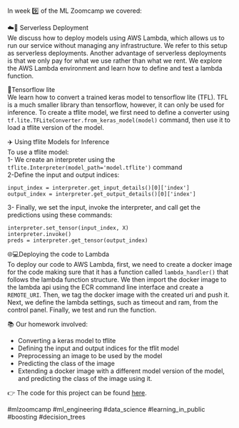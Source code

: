 In week 9️⃣ of the ML Zoomcamp we covered:

☁️🚀  Serverless Deployment  
We discuss how to deploy models using AWS Lambda, which allows us to run our service without managing any infrastructure. We refer to this setup as serverless deployments. Another advantage of serverless deployments is that we only pay for what we use rather than what we rent. We explore the AWS Lambda environment and learn how to define and test a lambda function.  

🎈Tensorflow lite  
We learn how to convert a trained keras model to tensorflow lite (TFL). TFL is a much smaller library than tensorflow, however, it can only be used for inference. To create a tflite model, we first need to define a converter using `tf.lite.TFLiteConverter.from_keras_model(model)` command, then use it to load a tflite version of the model. 

✈️ Using tflite Models for Inference  
To use a tflite model:  
1- We create an interpreter using the `tflite.Interpreter(model_path='model.tflite')` command  
2-Define the input and output indices:  
```
input_index = interpreter.get_input_details()[0]['index']
output_index = interpreter.get_output_details()[0]['index']  
```  
3- Finally, we set the input, invoke the interpreter, and call get the predictions using these commands: 
```
interpreter.set_tensor(input_index, X)
interpreter.invoke()
preds = interpreter.get_tensor(output_index)
```  
🌐💻Deploying the code to Lambda  
To deploy our code to AWS Lambda, first, we need to create a docker image for the code making sure that it has a function called `lambda_handler()` that follows the lambda function structure. We then import the docker image to the lambda api using the ECR command line interface and create a `REMOTE_URI`. Then, we tag the docker image with the created uri and push it. Next, we define the lambda settings, such as timeout and ram, from the control panel. Finally, we test and run the function.   

📚 Our homework involved:  
* Converting a keras model to tflite
* Defining the input and output indices for the tflit model
* Preprocessing an image to be used by the model
* Predicting the class of the image
* Extending a docker image with a different model version of the model, and predicting the class of the image using it.  

👉 The code for this project can be found [here](https://github.com/el-grudge/mleng-zoomcamp/tree/main/week_9).

#mlzoomcamp #ml_engineering #data_science #learning_in_public #boosting #decision_trees
